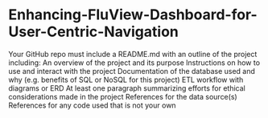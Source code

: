 # Enhancing-FluView-Dashboard-for-User-Centric-Navigation

 Your GitHub repo must include a README.md with an outline of the project including: 
An overview of the project and its purpose 
Instructions on how to use and interact with the project 
Documentation of the database used and why (e.g. benefits of SQL or NoSQL for this project) 
ETL workflow with diagrams or ERD 
At least one paragraph summarizing efforts for ethical considerations made in the project References for the data source(s) 
References for any code used that is not your own 
